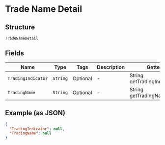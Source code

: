 
# Trade Name Detail

## Structure

`TradeNameDetail`

## Fields

| Name | Type | Tags | Description | Getter | Setter |
|  --- | --- | --- | --- | --- | --- |
| `TradingIndicator` | `String` | Optional | - | String getTradingIndicator() | setTradingIndicator(String tradingIndicator) |
| `TradingName` | `String` | Optional | - | String getTradingName() | setTradingName(String tradingName) |

## Example (as JSON)

```json
{
  "TradingIndicator": null,
  "TradingName": null
}
```

